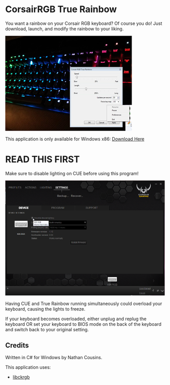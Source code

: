 CorsairRGB True Rainbow
=======================

You want a rainbow on your Corsair RGB keyboard? Of course you do! Just download, launch, and modify the rainbow to your liking.

![](https://raw.githubusercontent.com/ief015/CorsairRGB-TrueRainbow/master/truerainbow.jpg)

This application is only available for Windows x86: [Download Here](https://github.com/ief015/CorsairRGB-TrueRainbow/blob/master/build/jan-13-2015/truerainbow.zip)

READ THIS FIRST
===============

Make sure to disable lighting on CUE before using this program!

![Make sure this is checked!](https://raw.githubusercontent.com/ief015/CorsairRGB-TrueRainbow/master/check_this.png)

Having CUE and True Rainbow running simultaneously could overload your keyboard, causing the lights to freeze.

If your keyboard becomes overloaded, either unplug and replug the keyboard OR set your keyboard to BIOS mode on the back of the keyboard and switch back to your original setting.

Credits
-------

Written in C# for Windows by Nathan Cousins.

This application uses:
* [libckrgb](https://github.com/ief015/libckrgb)